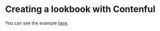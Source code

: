 # Creating a lookbook with Contenful

You can see the example
[here](http://contentful-labs.github.io/lookbook-example/).
